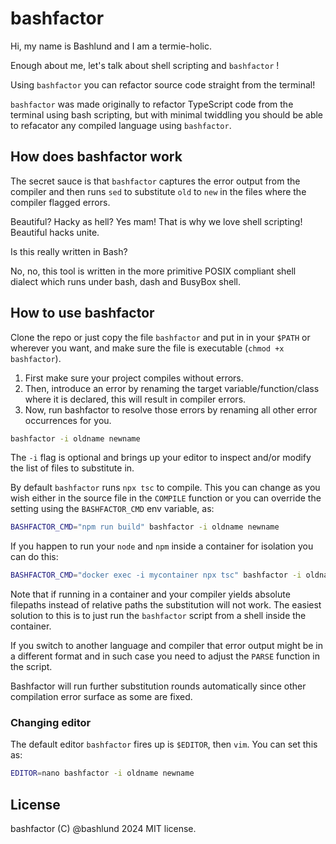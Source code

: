 # bashfactor

Hi, my name is Bashlund and I am a termie-holic.

Enough about me, let's talk about shell scripting and `bashfactor` !

Using `bashfactor` you can refactor source code straight from the terminal!

`bashfactor` was made originally to refactor TypeScript code from the terminal using bash scripting, but with minimal twiddling you should be able to refacator any compiled language using `bashfactor`.

## How does bashfactor work

The secret sauce is that `bashfactor` captures the error output from the compiler and then runs `sed` to substitute `old` to `new` in the files where the compiler flagged errors.

Beautiful? Hacky as hell? Yes mam! That is why we love shell scripting! Beautiful hacks unite.

Is this really written in Bash?

No, no, this tool is written in the more primitive POSIX compliant shell dialect which runs under bash, dash and BusyBox shell.

## How to use bashfactor

Clone the repo or just copy the file `bashfactor` and put in in your `$PATH` or wherever you want, and make sure the file is executable (`chmod +x bashfactor`).

1. First make sure your project compiles without errors.
2. Then, introduce an error by renaming the target variable/function/class where it is declared, this will result in compiler errors.
3. Now, run bashfactor to resolve those errors by renaming all other error occurrences for you.

```sh
bashfactor -i oldname newname
```

The `-i` flag is optional and brings up your editor to inspect and/or modify the list of files to substitute in.

By default `bashfactor` runs `npx tsc` to compile. This you can change as you wish either in the source file in the `COMPILE` function or you can override the setting using the `BASHFACTOR_CMD` env variable, as:  

```sh
BASHFACTOR_CMD="npm run build" bashfactor -i oldname newname
```

If you happen to run your `node` and `npm` inside a container for isolation you can do this:  

```sh
BASHFACTOR_CMD="docker exec -i mycontainer npx tsc" bashfactor -i oldname newname
```

Note that if running in a container and your compiler yields absolute filepaths instead of relative paths the substitution will not work. The easiest solution to this is to just run the `bashfactor` script from a shell inside the container.

If you switch to another language and compiler that error output might be in a different format and in such case you need to adjust the `PARSE` function in the script.

Bashfactor will run further substitution rounds automatically since other compilation error surface as some are fixed.

### Changing editor

The default editor `bashfactor` fires up is `$EDITOR`, then `vim`. You can set this as:  

```sh
EDITOR=nano bashfactor -i oldname newname
```

## License

bashfactor (C) @bashlund 2024 MIT license.
